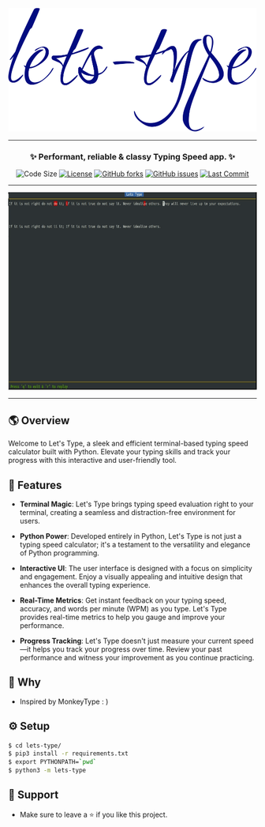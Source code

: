 <div align='center'>
<img  src="https://github.com/namansharma18899/lets-type/blob/master/assets/logo.svg"  height=250px>
<hr>

### **✨ Performant, reliable & classy Typing Speed app. ✨**

![Code Size](https://img.shields.io/github/languages/code-size/namansharma18899/lets-type)
[![License](https://img.shields.io/badge/license-MIT-blue.svg)](https://github.com/namansharma18899/lets-type/blob/main/LICENSE)
[![GitHub forks](https://img.shields.io/github/forks/namansharma18899/lets-type)](https://github.com/namansharma18899/lets-type/network)
[![GitHub issues](https://img.shields.io/github/issues/namansharma18899/lets-type)](https://github.com/namansharma18899/lets-type/issues)
[![Last Commit](https://img.shields.io/github/last-commit/namansharma18899/lets-type)](https://github.com/namansharma18899/lets-type/commits/main)
<!-- [![GitHub stars](https://img.shields.io/github/stars/namansharma18899/lets-type)](https://github.com/namansharma18899/lets-type/stargazers) -->

---

<img src="assets/new2.gif" height=400px>

</div>

---

## 🌎 Overview
Welcome to Let's Type, a sleek and efficient terminal-based typing speed calculator built with Python. Elevate your typing skills and track your progress with this interactive and user-friendly tool.

<!-- 
## Table on Contents
- 🫧 [ Features](#features)
- 🤨 [Why](#why)
- ⚙️ [Setup](#setup)
- 🤗 [Support](#support) -->

## 🫧 Features
- **Terminal Magic**: Let's Type brings typing speed evaluation right to your terminal, creating a seamless and distraction-free environment for users.

- **Python Power**: Developed entirely in Python, Let's Type is not just a typing speed calculator; it's a testament to the versatility and elegance of Python programming.

- **Interactive UI**: The user interface is designed with a focus on simplicity and engagement. Enjoy a visually appealing and intuitive design that enhances the overall typing experience.

- **Real-Time Metrics**: Get instant feedback on your typing speed, accuracy, and words per minute (WPM) as you type. Let's Type provides real-time metrics to help you gauge and improve your performance.

- **Progress Tracking**: Let's Type doesn't just measure your current speed—it helps you track your progress over time. Review your past performance and witness your improvement as you continue practicing.

## 🤨 Why
- Inspired by MonkeyType : )

## ⚙️ Setup
```bash
$ cd lets-type/
$ pip3 install -r requirements.txt
$ export PYTHONPATH=`pwd`
$ python3 -m lets-type
```
## 🤗 Support
- Make sure to leave a ⭐ if you like this project.
